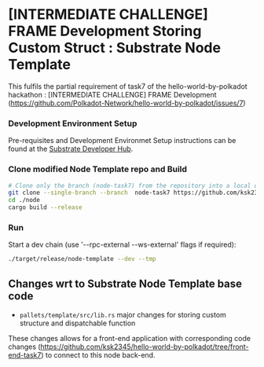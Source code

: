# [INTERMEDIATE CHALLENGE] FRAME Development Storing Custom Struct : Substrate Node Template

This fulfils the partial requirement of task7 of the hello-world-by-polkadot hackathon : [INTERMEDIATE CHALLENGE] FRAME Development (https://github.com/Polkadot-Network/hello-world-by-polkadot/issues/7)

### Development Environment Setup

Pre-requisites and Development Environmet Setup instructions can be found at the
[Substrate Developer Hub](https://substrate.dev/docs/en/knowledgebase/getting-started).

### Clone modified Node Template repo and Build

```bash
# Clone only the branch (node-task7) from the repository into a local directory named 'node'
git clone --single-branch --branch  node-task7 https://github.com/ksk2345/hello-world-by-polkadot.git node
cd ./node
cargo build --release
```

### Run

Start a dev chain (use '--rpc-external --ws-external' flags if required):

```bash
./target/release/node-template --dev --tmp
```

## Changes wrt to Substrate Node Template base code

* `pallets/template/src/lib.rs` major changes for storing custom structure and dispatchable function


These changes allows for a front-end application with corresponding code changes (https://github.com/ksk2345/hello-world-by-polkadot/tree/front-end-task7) to connect to this node back-end.

